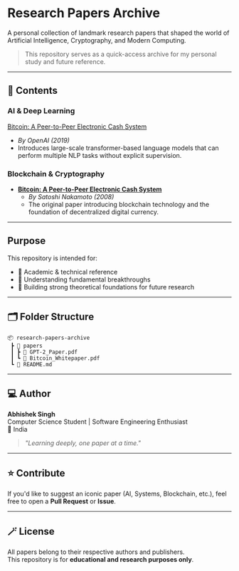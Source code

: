 #  Research Papers Archive

A personal collection of landmark research papers that shaped the world of Artificial Intelligence, Cryptography, and Modern Computing.

>  This repository serves as a quick-access archive for my personal study and future reference.

---

## 📄 Contents

###  AI & Deep Learning
[Bitcoin: A Peer-to-Peer Electronic Cash System](https://github.com/Ralblast/Papers/blob/main/bitcoin.pdf)
  - *By OpenAI (2019)*
  - Introduces large-scale transformer-based language models that can perform multiple NLP tasks without explicit supervision.

###  Blockchain & Cryptography
- **[Bitcoin: A Peer-to-Peer Electronic Cash System](papers/Bitcoin_Whitepaper.pdf)**
  - *By Satoshi Nakamoto (2008)*
  - The original paper introducing blockchain technology and the foundation of decentralized digital currency.

---

## Purpose

This repository is intended for:
- 📖 Academic & technical reference  
- 🧩 Understanding fundamental breakthroughs  
- 🧠 Building strong theoretical foundations for future research  

---

## 🗂️ Folder Structure
```
📦 research-papers-archive
 ┣ 📂 papers
 ┃ ┣ 📄 GPT-2_Paper.pdf
 ┃ ┗ 📄 Bitcoin_Whitepaper.pdf
 ┗ 📄 README.md
```

---

## 💻 Author
**Abhishek Singh**  
Computer Science Student | Software Engineering Enthusiast  
📍 India  

> _"Learning deeply, one paper at a time."_ 

---

## ⭐ Contribute
If you'd like to suggest an iconic paper (AI, Systems, Blockchain, etc.), feel free to open a **Pull Request** or **Issue**.

---

## 🪄 License
All papers belong to their respective authors and publishers.  
This repository is for **educational and research purposes only**.

